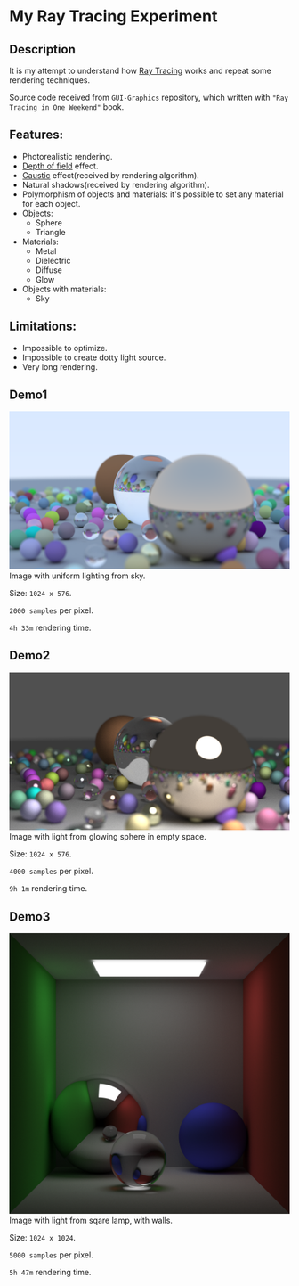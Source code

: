 # My Ray Tracing Experiment

## Description

It is my attempt to understand how [Ray Tracing](https://en.wikipedia.org/wiki/Ray_tracing_(graphics)) works and repeat some rendering techniques.

Source code received from `GUI-Graphics` repository, which written with `"Ray Tracing in One Weekend"` book.

## Features:
- Photorealistic rendering.
- [Depth of field](https://en.wikipedia.org/wiki/Depth_of_field) effect.
- [Caustic](https://en.wikipedia.org/wiki/Caustic_(optics)) effect(received by rendering algorithm).
- Natural shadows(received by rendering algorithm).
- Polymorphism of objects and materials: it's possible to set any material for each object.
- Objects:
  - Sphere
  - Triangle
- Materials:
  - Metal
  - Dielectric
  - Diffuse
  - Glow
- Objects with materials:
  - Sky

## Limitations:
- Impossible to optimize.
- Impossible to create dotty light source.
- Very long rendering.

## Demo1
![](image1.png)
Image with uniform lighting from sky. 

Size: `1024 x 576`.

`2000 samples` per pixel.

`4h 33m` rendering time.

## Demo2
![](image2.png)
Image with light from glowing sphere in empty space. 

Size: `1024 x 576`. 

`4000 samples` per pixel. 

`9h 1m` rendering time.

## Demo3
![](image3.png)
Image with light from sqare lamp, with walls. 

Size: `1024 x 1024`. 

`5000 samples` per pixel. 

`5h 47m` rendering time.